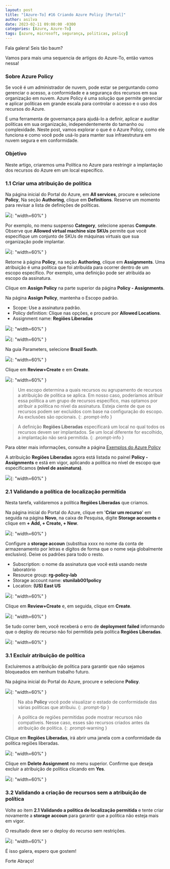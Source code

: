 ```yaml
---
layout: post
title: "[Azure-To] #16 Criando Azure Policy [Portal]"
author: asilva
date: 2023-02-11 09:00:00 -0300
categories: [Azure, Azure-To]
tags: [azure, microsoft, segurança, politicas, policy]
---
```


Fala galera! Seis tão baum?

Vamos para mais uma sequencia de artigos do Azure-To, então vamos nessa!

### **Sobre Azure Policy**

Se você é um administrador de nuvem, pode estar se perguntando como gerenciar o acesso, a conformidade e a segurança dos recursos em sua organização em nuvem. Azure Policy é uma solução que permite gerenciar e aplicar políticas em grande escala para controlar o acesso e o uso dos recursos do Azure. 

É uma ferramenta de governança para ajudá-lo a definir, aplicar e auditar políticas em sua organização, independentemente do tamanho ou complexidade. Neste post, vamos explorar o que é o Azure Policy, como ele funciona e como você pode usá-lo para manter sua infraestrutura em nuvem segura e em conformidade.

### **Objetivo**

Neste artigo, criaremos uma Política no Azure para restringir a implantação dos recursos do Azure em um local específico.

### **1.1 Criar uma atribuição de política**

Na página inicial do Portal do Azure, em **All services**, procure e selecione **Policy**, Na seção **Authoring**, clique em **Definitions**. Reserve um momento para revisar a lista de definições de políticas. 

![](/assets/img/58/policy1.png){: "width=60%" }

Por exemplo, no menu suspenso **Category**, selecione apenas **Compute**. Observe que **Allowed virtual machine size SKUs** permite que você especifique um conjunto de SKUs de máquinas virtuais que sua organização pode implantar.

![](/assets/img/58/policy2.png){: "width=60%" }

Retorne à página **Policy**, na seção **Authoring**, clique em **Assignments**. Uma atribuição é uma política que foi atribuída para ocorrer dentro de um escopo específico. Por exemplo, uma definição pode ser atribuída ao escopo da assinatura.

Clique em **Assign Policy** na parte superior da página **Policy - Assignments**.

Na página **Assign Policy**, mantenha o Escopo padrão.

- Scope: Use a assinatura padrão.
- Policy definition: Clique nas opções, e procure por **Allowed Locations**.
- Assignment name: **Regiões Liberadas**

![](/assets/img/58/policy3.png){: "width=60%" }

![](/assets/img/58/policy4.png){: "width=60%" }

Na guia Parameters, selecione **Brazil South**. 

![](/assets/img/58/policy5.png){: "width=60%" }

Clique em **Review+Create** e em **Create**.

![](/assets/img/58/policy6.png){: "width=60%" }

> Um escopo determina a quais recursos ou agrupamento de recursos a atribuição de política se aplica. Em nosso caso, poderíamos atribuir essa política a um grupo de recursos específico, mas optamos por atribuir a política no nível da assinatura. Esteja ciente de que os recursos podem ser excluídos com base na configuração do escopo. As exclusões são opcionais.
{: .prompt-info }

> A definição **Regiões Liberadas** especificará um local no qual todos os recursos devem ser implantados. Se um local diferente for escolhido, a implantação não será permitida. 
{: .prompt-info }

Para obter mais informações, consulte a página <a href="https://learn.microsoft.com/pt-br/azure/governance/policy/samples/" target="_blank">Exemplos do Azure Policy</a>

A atribuição **Regiões Liberadas** agora está listada no painel **Policy - Assignments** e está em vigor, aplicando a política no nível de escopo que especificamos **(nível de assinatura)**.

![](/assets/img/58/policy7.png){: "width=60%" }

### **2.1 Validando a política de localização permitida**

Nesta tarefa, validaremos a política **Regiões Liberadas** que criamos. 

Na página inicial do Portal do Azure, clique em '**Criar um recurso**' em seguida na página **Novo**, na caixa de Pesquisa, digite **Storage accounts** e clique em **+ Add, + Create, + New**.

![](/assets/img/58/policy8.png){: "width=60%" }

Configure a **storage accoun** (substitua xxxx no nome da conta de armazenamento por letras e dígitos de forma que o nome seja globalmente exclusivo). Deixe os padrões para todo o resto.

- Subscription: o nome da assinatura que você está usando neste laboratório
- Resource group: **rg-policy-lab**
- Storage account name: **stunilab001policy**
- Location: **(US) East US**

![](/assets/img/58/policy9.png){: "width=60%" }

Clique em **Review+Create** e, em seguida, clique em **Create**.

![](/assets/img/58/policy10.png){: "width=60%" }

Se tudo correr bem, você receberá o erro de **deployment failed** informando que o deploy do recurso não foi permitida pela política **Regiões Liberadas**.

![](/assets/img/58/policy11.png){: "width=60%" }

### **3.1 Excluir atribuição de política**

Excluiremos a atribuição de política para garantir que não sejamos bloqueados em nenhum trabalho futuro.

Na página inicial do Portal do Azure, procure e selecione **Policy**.

![](/assets/img/58/policy12.png){: "width=60%" }

> Na aba **Policy** você pode visualizar o estado de conformidade das várias políticas que atribuiu.
{: .prompt-tip }

> A política de regiões permitidas pode mostrar recursos não compatíveis. Nesse caso, esses são recursos criados antes da atribuição de política.
{: .prompt-warning }

Clique em **Regiões Liberadas**, irá abrir uma janela com a conformidade da política regiões liberadas.

![](/assets/img/58/policy13.png){: "width=60%" }

Clique em **Delete Assignment** no menu superior. Confirme que deseja excluir a atribuição de política clicando em **Yes**.

![](/assets/img/58/policy14.png){: "width=60%" }

### **3.2 Validando a criação de recursos sem a atribuição de política**

Volte ao item **2.1 Validando a política de localização permitida** e tente criar novamente a **storage accoun** para garantir que a política não esteja mais em vigor.

O resultado deve ser o deploy do recurso sem restrições.

![](/assets/img/58/policy15.png){: "width=60%" }

É isso galera, espero que gostem!

Forte Abraço!